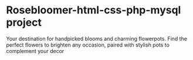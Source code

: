 # Rosebloomer-html-css-php-mysql project
Your destination for handpicked blooms and charming flowerpots. Find the perfect flowers to brighten any occasion, paired with stylish pots to complement your decor
